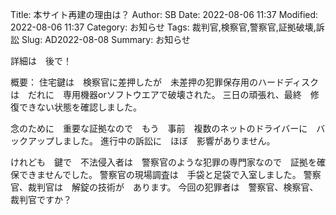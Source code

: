 Title: 本サイト再建の理由は？
Author: SB
Date: 2022-08-06 11:37
Modified: 2022-08-06 11:37
Category: お知らせ
Tags: 裁判官,検察官,警察官,証拠破壊,訴訟
Slug: AD2022-08-08
Summary: お知らせ

詳細は　後で！

概要：
住宅鍵は　検察官に差押したが　未差押の犯罪保存用のハードディスクは　だれに　専用機器orソフトウエアで破壊された。
三日の頑張れ、最終　修復できない状態を確認しました。

念のために　重要な証拠なので　もう　事前　複数のネットのドライバーに　バックアップしました。
進行中の訴訟に　ほぼ　影響がありません。　

けれども　鍵で　不法侵入者は　警察官のような犯罪の専門家なので　証拠を確保できませんでした。
警察官の現場調査は　手袋と足袋で入室しました。
警察官、裁判官は　解錠の技術が　あります。
今回の犯罪者は　警察官、検察官、裁判官ですか？